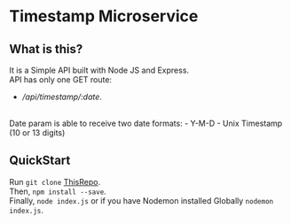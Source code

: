 # Timestamp Microservice
## What is this?
It is a Simple API built with Node JS and Express.<br/> API has only one GET route:
- */api/timestamp/:date*.
<br/>
Date param is able to receive two date formats:
  - Y-M-D
  - Unix Timestamp (10 or 13 digits)

## QuickStart
Run `git clone` [ThisRepo](https://github.com/lauti7/timestamp-microservice.git).<br/>Then, `npm install --save`.<br/>Finally, `node index.js` or if you have Nodemon installed Globally `nodemon index.js`.
